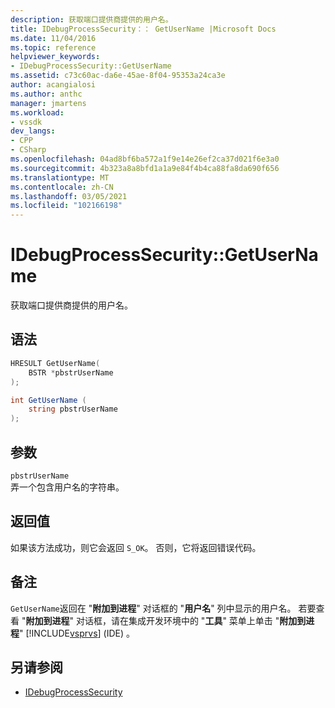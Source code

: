 ```yaml
---
description: 获取端口提供商提供的用户名。
title: IDebugProcessSecurity：： GetUserName |Microsoft Docs
ms.date: 11/04/2016
ms.topic: reference
helpviewer_keywords:
- IDebugProcessSecurity::GetUserName
ms.assetid: c73c60ac-da6e-45ae-8f04-95353a24ca3e
author: acangialosi
ms.author: anthc
manager: jmartens
ms.workload:
- vssdk
dev_langs:
- CPP
- CSharp
ms.openlocfilehash: 04ad8bf6ba572a1f9e14e26ef2ca37d021f6e3a0
ms.sourcegitcommit: 4b323a8a8bfd1a1a9e84f4b4ca88fa8da690f656
ms.translationtype: MT
ms.contentlocale: zh-CN
ms.lasthandoff: 03/05/2021
ms.locfileid: "102166198"
---
```

# <a name="idebugprocesssecuritygetusername"></a>IDebugProcessSecurity::GetUserName
获取端口提供商提供的用户名。

## <a name="syntax"></a>语法

```cpp
HRESULT GetUserName(
    BSTR *pbstrUserName
);
```

```csharp
int GetUserName (
    string pbstrUserName
);
```

## <a name="parameters"></a>参数
`pbstrUserName`\
弄一个包含用户名的字符串。

## <a name="return-value"></a>返回值
 如果该方法成功，则它会返回 `S_OK`。 否则，它将返回错误代码。

## <a name="remarks"></a>备注
 `GetUserName`返回在 "**附加到进程**" 对话框的 "**用户名**" 列中显示的用户名。 若要查看 "**附加到进程**" 对话框，请在集成开发环境中的 "**工具**" 菜单上单击 "**附加到进程**" [!INCLUDE[vsprvs](../../../code-quality/includes/vsprvs_md.md)] (IDE) 。

## <a name="see-also"></a>另请参阅
- [IDebugProcessSecurity](../../../extensibility/debugger/reference/idebugprocesssecurity.md)
